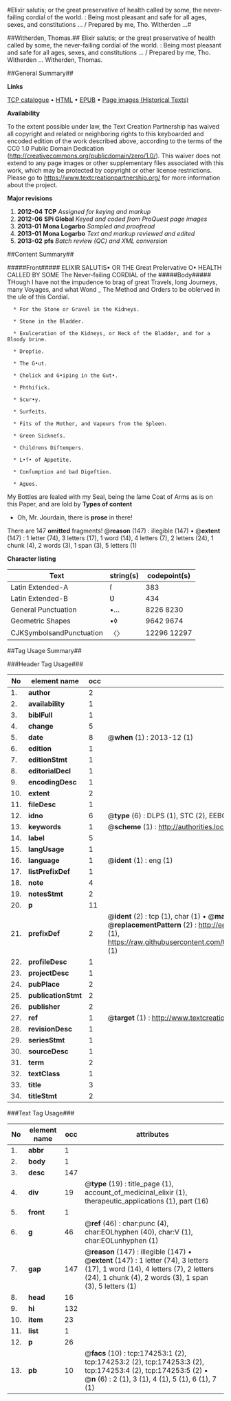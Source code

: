 #Elixir salutis; or the great preservative of health called by some, the never-failing cordial of the world. : Being most pleasant and safe for all ages, sexes, and constitutions ... / Prepared by me, Tho. Witherden ...#

##Witherden, Thomas.##
Elixir salutis; or the great preservative of health called by some, the never-failing cordial of the world. : Being most pleasant and safe for all ages, sexes, and constitutions ... / Prepared by me, Tho. Witherden ...
Witherden, Thomas.

##General Summary##

**Links**

[TCP catalogue](http://www.ota.ox.ac.uk/tcp/)  • 
[HTML](http://tei.it.ox.ac.uk/tcp/Texts-HTML/free/B06/B06666.html)  • 
[EPUB](http://tei.it.ox.ac.uk/tcp/Texts-EPUB/free/B06/B06666.epub) • 
[Page images (Historical Texts)](https://historicaltexts.jisc.ac.uk/eebo-49521037e)

**Availability**

To the extent possible under law, the Text Creation Partnership has waived all copyright and related or neighboring rights to this keyboarded and encoded edition of the work described above, according to the terms of the CC0 1.0 Public Domain Dedication (http://creativecommons.org/publicdomain/zero/1.0/). This waiver does not extend to any page images or other supplementary files associated with this work, which may be protected by copyright or other license restrictions. Please go to https://www.textcreationpartnership.org/ for more information about the project.

**Major revisions**

1. __2012-04__ __TCP__ *Assigned for keying and markup*
1. __2012-06__ __SPi Global__ *Keyed and coded from ProQuest page images*
1. __2013-01__ __Mona Logarbo__ *Sampled and proofread*
1. __2013-01__ __Mona Logarbo__ *Text and markup reviewed and edited*
1. __2013-02__ __pfs__ *Batch review (QC) and XML conversion*

##Content Summary##

#####Front#####
ELIXIR SALUTIS▪ OR THE Great Preſervative O• HEALTH CALLED BY SOME The Never-failing CORDIAL of the 
#####Body#####
THough I have not the impudence to brag of great Travels, long Journeys, many Voyages, and what Wond
    _ The Method and Orders to be obſerved in the uſe of this Cordial.

      * For the Stone or Gravel in the Kidneys.

      * Stone in the Bladder.

      * Exulceration of the Kidneys, or Neck of the Bladder, and for a Bloody Ʋrine.

      * Dropſie.

      * The G•ut.

      * Cholick and G•iping in the Gut•.

      * Phthiſick.

      * Scur•y.

      * Surfeits.

      * Fits of the Mother, and Vapours from the Spleen.

      * Green Sickneſs.

      * Childrens Diſtempers.

      * L•ſ• of Appetite.

      * Conſumption and bad Digeſtion.

      * Agues.
My Bottles are ſealed with my Seal, being the ſame Coat of Arms as is on this Paper, and are ſold by
**Types of content**

  * Oh, Mr. Jourdain, there is **prose** in there!

There are 147 **omitted** fragments! 
 @__reason__ (147) : illegible (147)  •  @__extent__ (147) : 1 letter (74), 3 letters (17), 1 word (14), 4 letters (7), 2 letters (24), 1 chunk (4), 2 words (3), 1 span (3), 5 letters (1)

**Character listing**


|Text|string(s)|codepoint(s)|
|---|---|---|
|Latin Extended-A|ſ|383|
|Latin Extended-B|Ʋ|434|
|General Punctuation|•…|8226 8230|
|Geometric Shapes|▪◊|9642 9674|
|CJKSymbolsandPunctuation|〈〉|12296 12297|

##Tag Usage Summary##

###Header Tag Usage###

|No|element name|occ|attributes|
|---|---|---|---|
|1.|__author__|2||
|2.|__availability__|1||
|3.|__biblFull__|1||
|4.|__change__|5||
|5.|__date__|8| @__when__ (1) : 2013-12 (1)|
|6.|__edition__|1||
|7.|__editionStmt__|1||
|8.|__editorialDecl__|1||
|9.|__encodingDesc__|1||
|10.|__extent__|2||
|11.|__fileDesc__|1||
|12.|__idno__|6| @__type__ (6) : DLPS (1), STC (2), EEBO-CITATION (1), OCLC (1), VID (1)|
|13.|__keywords__|1| @__scheme__ (1) : http://authorities.loc.gov/ (1)|
|14.|__label__|5||
|15.|__langUsage__|1||
|16.|__language__|1| @__ident__ (1) : eng (1)|
|17.|__listPrefixDef__|1||
|18.|__note__|4||
|19.|__notesStmt__|2||
|20.|__p__|11||
|21.|__prefixDef__|2| @__ident__ (2) : tcp (1), char (1)  •  @__matchPattern__ (2) : ([0-9\-]+):([0-9IVX]+) (1), (.+) (1)  •  @__replacementPattern__ (2) : http://eebo.chadwyck.com/downloadtiff?vid=$1&page=$2 (1), https://raw.githubusercontent.com/textcreationpartnership/Texts/master/tcpchars.xml#$1 (1)|
|22.|__profileDesc__|1||
|23.|__projectDesc__|1||
|24.|__pubPlace__|2||
|25.|__publicationStmt__|2||
|26.|__publisher__|2||
|27.|__ref__|1| @__target__ (1) : http://www.textcreationpartnership.org/docs/. (1)|
|28.|__revisionDesc__|1||
|29.|__seriesStmt__|1||
|30.|__sourceDesc__|1||
|31.|__term__|2||
|32.|__textClass__|1||
|33.|__title__|3||
|34.|__titleStmt__|2||


###Text Tag Usage###

|No|element name|occ|attributes|
|---|---|---|---|
|1.|__abbr__|1||
|2.|__body__|1||
|3.|__desc__|147||
|4.|__div__|19| @__type__ (19) : title_page (1), account_of_medicinal_elixir (1), therapeutic_applications (1), part (16)|
|5.|__front__|1||
|6.|__g__|46| @__ref__ (46) : char:punc (4), char:EOLhyphen (40), char:V (1), char:EOLunhyphen (1)|
|7.|__gap__|147| @__reason__ (147) : illegible (147)  •  @__extent__ (147) : 1 letter (74), 3 letters (17), 1 word (14), 4 letters (7), 2 letters (24), 1 chunk (4), 2 words (3), 1 span (3), 5 letters (1)|
|8.|__head__|16||
|9.|__hi__|132||
|10.|__item__|23||
|11.|__list__|1||
|12.|__p__|26||
|13.|__pb__|10| @__facs__ (10) : tcp:174253:1 (2), tcp:174253:2 (2), tcp:174253:3 (2), tcp:174253:4 (2), tcp:174253:5 (2)  •  @__n__ (6) : 2 (1), 3 (1), 4 (1), 5 (1), 6 (1), 7 (1)|
